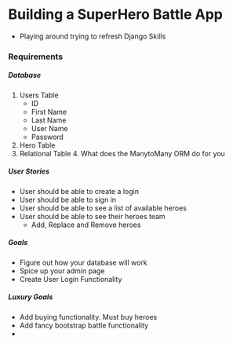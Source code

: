 # Building a SuperHero Battle App

* Playing around trying to refresh Django Skills

### Requirements

##### Database

1. Users Table
	* ID
	* First Name
	* Last Name
	* User Name
	* Password
2. Hero Table
3. Relational Table
	4. What does the ManytoMany ORM do for you

##### User Stories

* User should be able to create a login
* User should be able to sign in
* User should be able to see a list of available heroes
* User should be able to see their heroes team
	* Add, Replace and Remove heroes

##### Goals

* Figure out how your database will work
* Spice up your admin page
* Create User Login Functionality

##### Luxury Goals

* Add buying functionality. Must buy heroes
* Add fancy bootstrap battle functionality
* 

